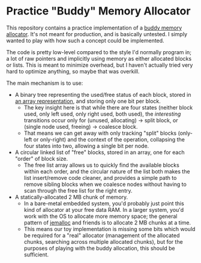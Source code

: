 # Practice "Buddy" Memory Allocator

This repository contains a practice implementation of a [buddy memory
allocator](https://en.wikipedia.org/wiki/Buddy_memory_allocation).  It's not
meant for production, and is basically untested.  I simply wanted to play with
how such a concept could be implemented.

The code is pretty low-level compared to the style I'd normally program in; a
lot of raw pointers and implicitly using memory as either allocated blocks or
lists.  This is meant to minimize overhead, but I haven't actually tried very
hard to optimize anything, so maybe that was overkill.

The main mechanism is to use:
 * A binary tree representing the used/free status of each block, stored in [an
   array representation](https://en.wikipedia.org/wiki/Binary_tree#Arrays), and
   storing only one bit per block.
    * The key insight here is that while there are four states (neither block
      used, only left used, only right used, both used), the _interesting_
      transitions occur only for (unused, allocating) -> split block, or
      (single node used, freeing) -> coalesce block.
    * That means we can get away with only tracking "split" blocks (only-left
      or only-right) and the context of the operation, collapsing the four
      states into two, allowing a single bit per node.
 * A circular linked list of "free" blocks, stored in an array, one for each
   "order" of block size.
    * The free list array allows us to quickly find the available blocks within
      each order, and the circular nature of the list both makes the list
      insert/remove code cleaner, and provides a simple path to remove sibling
      blocks when we coalesce nodes without having to scan through the free
      list for the right entry.
 * A statically-allocated 2 MB chunk of memory.
    * In a bare-metal embedded system, you'd probably just point this kind of
      allocator at your free data RAM.  In a larger system, you'd work with the
      OS to allocate more memory space; the general pattern of
      [jemalloc](https://people.freebsd.org/~jasone/jemalloc/bsdcan2006/jemalloc.pdf)
      and friends is to allocate 2 MB chunks at a time.
    * This means our toy implementation is missing some bits which would be
      required for a "real" allocator (management of the allocated chunks,
      searching across multiple allocated chunks), but for the purposes of
      playing with the buddy allocation, this should be sufficient.

